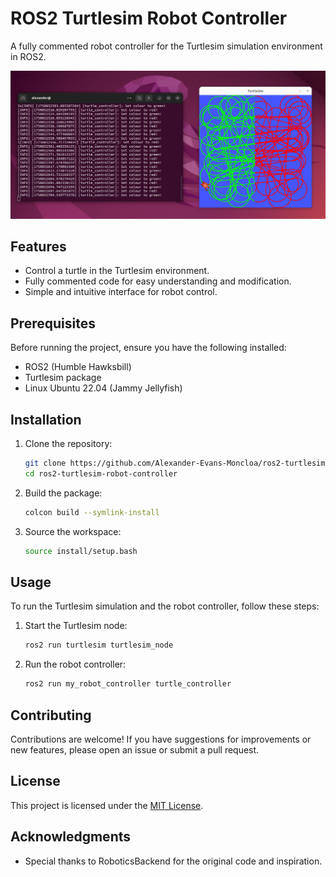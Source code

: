 
# ROS2 Turtlesim Robot Controller

A fully commented robot controller for the Turtlesim simulation environment in ROS2.

![Turtlesim Robot Controller Screenshot](https://github.com/Alexander-Evans-Moncloa/ros2-turtlesim-robot-controller/blob/main/Screenshot%20from%202025-06-25%2012-58-52.png)

## Features

- Control a turtle in the Turtlesim environment.
- Fully commented code for easy understanding and modification.
- Simple and intuitive interface for robot control.

## Prerequisites

Before running the project, ensure you have the following installed:

- ROS2 (Humble Hawksbill)
- Turtlesim package
- Linux Ubuntu 22.04 (Jammy Jellyfish)

## Installation

1. Clone the repository:
   ```bash
   git clone https://github.com/Alexander-Evans-Moncloa/ros2-turtlesim-robot-controller.git
   cd ros2-turtlesim-robot-controller
   ```

2. Build the package:
   ```bash
   colcon build --symlink-install
   ```

3. Source the workspace:
   ```bash
   source install/setup.bash
   ```

## Usage

To run the Turtlesim simulation and the robot controller, follow these steps:

1. Start the Turtlesim node:
   ```bash
   ros2 run turtlesim turtlesim_node
   ```

2. Run the robot controller:
   ```bash
   ros2 run my_robot_controller turtle_controller
   ```

## Contributing

Contributions are welcome! If you have suggestions for improvements or new features, please open an issue or submit a pull request.

## License

This project is licensed under the [MIT License](LICENSE).

## Acknowledgments

- Special thanks to RoboticsBackend for the original code and inspiration.
